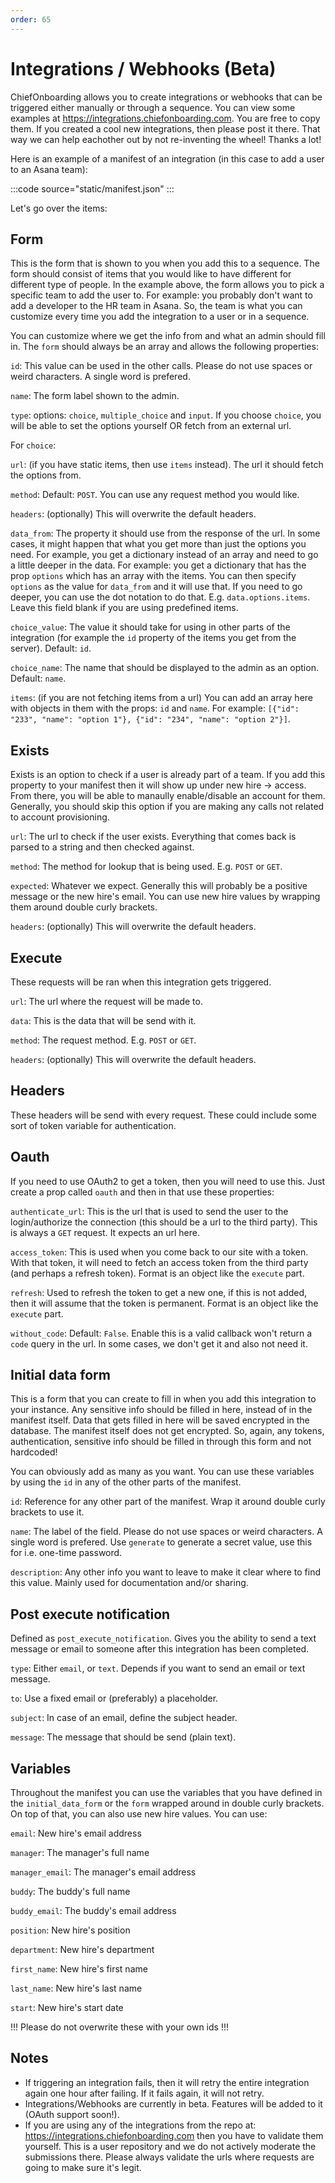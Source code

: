 ```yaml
---
order: 65 
---
```


# Integrations / Webhooks (Beta)
ChiefOnboarding allows you to create integrations or webhooks that can be triggered either manually or through a sequence. You can view some examples at https://integrations.chiefonboarding.com. You are free to copy them. If you created a cool new integrations, then please post it there. That way we can help eachother out by not re-inventing the wheel! Thanks a lot!

Here is an example of a manifest of an integration (in this case to add a user to an Asana team):

:::code source="static/manifest.json" :::

Let's go over the items:

## Form
This is the form that is shown to you when you add this to a sequence. The form should consist of items that you would like to have different for different type of people. In the example above, the form allows you to pick a specific team to add the user to. For example: you probably don't want to add a developer to the HR team in Asana. So, the team is what you can customize every time you add the integration to a user or in a sequence.

You can customize where we get the info from and what an admin should fill in. The `form` should always be an array and allows the following properties:

`id`: This value can be used in the other calls. Please do not use spaces or weird characters. A single word is prefered.

`name`: The form label shown to the admin.

`type`: options: `choice`, `multiple_choice` and `input`. If you choose `choice`, you will be able to set the options yourself OR fetch from an external url.

For `choice`:

`url`: (if you have static items, then use `items` instead). The url it should fetch the options from.

`method`: Default: `POST`. You can use any request method you would like.

`headers`: (optionally) This will overwrite the default headers.

`data_from`: The property it should use from the response of the url. In some cases, it might happen that what you get more than just the options you need. For example, you get a dictionary instead of an array and need to go a little deeper in the data. For example: you get a dictionary that has the prop `options` which has an array with the items. You can then specify `options` as the value for `data_from` and it will use that. If you need to go deeper, you can use the dot notation to do that. E.g. `data.options.items`. Leave this field blank if you are using predefined items.

`choice_value`: The value it should take for using in other parts of the integration (for example the `id` property of the items you get from the server). Default: `id`.

`choice_name`: The name that should be displayed to the admin as an option. Default: `name`.

`items`: (if you are not fetching items from a url) You can add an array here with objects in them with the props: `id` and `name`. For example: `[{"id": "233", "name": "option 1"}, {"id": "234", "name": "option 2"}]`.


## Exists
Exists is an option to check if a user is already part of a team. If you add this property to your manifest then it will show up under new hire -> access. From there, you will be able to manaully enable/disable an account for them. Generally, you should skip this option if you are making any calls not related to account provisioning.

`url`: The url to check if the user exists. Everything that comes back is parsed to a string and then checked against.

`method`: The method for lookup that is being used. E.g. `POST` or `GET`.

`expected`: Whatever we expect. Generally this will probably be a positive message or the new hire's email. You can use new hire values by wrapping them around double curly brackets.

`headers`: (optionally) This will overwrite the default headers.

## Execute
These requests will be ran when this integration gets triggered.

`url`: The url where the request will be made to.

`data`: This is the data that will be send with it.

`method`: The request method. E.g. `POST` or `GET`.

`headers`: (optionally) This will overwrite the default headers.

## Headers
These headers will be send with every request. These could include some sort of token variable for authentication.

## Oauth
If you need to use OAuth2 to get a token, then you will need to use this. Just create a prop called `oauth` and then in that use these properties:

`authenticate_url`: This is the url that is used to send the user to the login/authorize the connection (this should be a url to the third party). This is always a `GET` request. It expects an url here.

`access_token`: This is used when you come back to our site with a token. With that token, it will need to fetch an access token from the third party (and perhaps a refresh token). Format is an object like the `execute` part.

`refresh`: Used to refresh the token to get a new one, if this is not added, then it will assume that the token is permanent. Format is an object like the `execute` part.

`without_code`: Default: `False`. Enable this is a valid callback won't return a `code` query in the url. In some cases, we don't get it and also not need it.


## Initial data form
This is a form that you can create to fill in when you add this integration to your instance. Any sensitive info should be filled in here, instead of in the manifest itself. Data that gets filled in here will be saved encrypted in the database. The manifest itself does not get encrypted. So, again, any tokens, authentication, sensitive info should be filled in through this form and not hardcoded!


You can obviously add as many as you want. You can use these variables by using the `id` in any of the other parts of the manifest.

`id`: Reference for any other part of the manifest. Wrap it around double curly brackets to use it. 

`name`: The label of the field. Please do not use spaces or weird characters. A single word is prefered. Use `generate` to generate a secret value, use this for i.e. one-time password.

`description`: Any other info you want to leave to make it clear where to find this value. Mainly used for documentation and/or sharing.


## Post execute notification
Defined as `post_execute_notification`. Gives you the ability to send a text message or email to someone after this integration has been completed.

`type`: Either `email`, or `text`. Depends if you want to send an email or text message.

`to`: Use a fixed email or (preferably) a placeholder.

`subject`: In case of an email, define the subject header.

`message`: The message that should be send (plain text).


## Variables
Throughout the manifest you can use the variables that you have defined in the `initial_data_form` or the `form` wrapped around in double curly brackets. On top of that, you can also use new hire values. You can use: 

`email`: New hire's email address

`manager`: The manager's full name

`manager_email`: The manager's email address

`buddy`: The buddy's full name

`buddy_email`: The buddy's email address

`position`: New hire's position

`department`: New hire's department

`first_name`: New hire's first name

`last_name`: New hire's last name

`start`: New hire's start date

!!!
Please do not overwrite these with your own ids
!!!


## Notes
* If triggering an integration fails, then it will retry the entire integration again one hour after failing. If it fails again, it will not retry.
* Integrations/Webhooks are currently in beta. Features will be added to it (OAuth support soon!).
* If you are using any of the integrations from the repo at: https://integrations.chiefonboarding.com then you have to validate them yourself. This is a user repository and we do not actively moderate the submissions there. Please always validate the urls where requests are going to make sure it's legit. 
